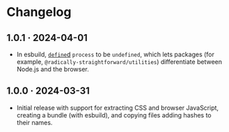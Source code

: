# Changelog

## 1.0.1 · 2024-04-01

- In esbuild, [`define`d](https://esbuild.github.io/api/#define) `process` to be `undefined`, which lets packages (for example, `@radically-straightforward/utilities`) differentiate between Node.js and the browser.

## 1.0.0 · 2024-03-31

- Initial release with support for extracting CSS and browser JavaScript, creating a bundle (with esbuild), and copying files adding hashes to their names.

